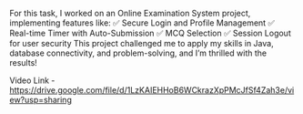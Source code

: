For this task, I worked on an Online Examination System project, implementing features like:
✅ Secure Login and Profile Management
✅ Real-time Timer with Auto-Submission
✅ MCQ Selection 
✅ Session Logout for user security
This project challenged me to apply my skills in Java, database connectivity, and problem-solving, and I’m thrilled with the results!

Video Link - https://drive.google.com/file/d/1LzKAIEHHoB6WCkrazXpPMcJfSf4Zah3e/view?usp=sharing
